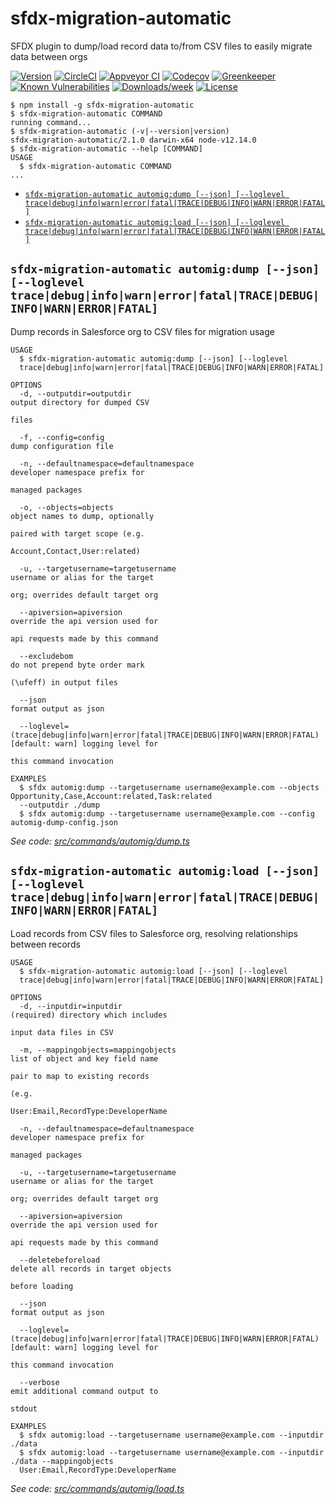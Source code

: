 sfdx-migration-automatic
========================

SFDX plugin to dump/load record data to/from CSV files to easily migrate data between orgs


[![Version](https://img.shields.io/npm/v/sfdx-migration-automatic.svg)](https://npmjs.org/package/sfdx-migration-automatic)
[![CircleCI](https://circleci.com/gh/stomita/sfdx-migration-automatic/tree/master.svg?style=shield)](https://circleci.com/gh/stomita/sfdx-migration-automatic/tree/master)
[![Appveyor CI](https://ci.appveyor.com/api/projects/status/github/stomita/sfdx-migration-automatic?branch=master&svg=true)](https://ci.appveyor.com/project/heroku/sfdx-migration-automatic/branch/master)
[![Codecov](https://codecov.io/gh/stomita/sfdx-migration-automatic/branch/master/graph/badge.svg)](https://codecov.io/gh/stomita/sfdx-migration-automatic)
[![Greenkeeper](https://badges.greenkeeper.io/stomita/sfdx-migration-automatic.svg)](https://greenkeeper.io/)
[![Known Vulnerabilities](https://snyk.io/test/github/stomita/sfdx-migration-automatic/badge.svg)](https://snyk.io/test/github/stomita/sfdx-migration-automatic)
[![Downloads/week](https://img.shields.io/npm/dw/sfdx-migration-automatic.svg)](https://npmjs.org/package/sfdx-migration-automatic)
[![License](https://img.shields.io/npm/l/sfdx-migration-automatic.svg)](https://github.com/stomita/sfdx-migration-automatic/blob/master/package.json)

<!-- toc -->

<!-- tocstop -->
<!-- install -->
<!-- usage -->
```sh-session
$ npm install -g sfdx-migration-automatic
$ sfdx-migration-automatic COMMAND
running command...
$ sfdx-migration-automatic (-v|--version|version)
sfdx-migration-automatic/2.1.0 darwin-x64 node-v12.14.0
$ sfdx-migration-automatic --help [COMMAND]
USAGE
  $ sfdx-migration-automatic COMMAND
...
```
<!-- usagestop -->
<!-- commands -->
* [`sfdx-migration-automatic automig:dump [--json] [--loglevel trace|debug|info|warn|error|fatal|TRACE|DEBUG|INFO|WARN|ERROR|FATAL]`](#sfdx-migration-automatic-automigdump---json---loglevel-tracedebuginfowarnerrorfataltracedebuginfowarnerrorfatal)
* [`sfdx-migration-automatic automig:load [--json] [--loglevel trace|debug|info|warn|error|fatal|TRACE|DEBUG|INFO|WARN|ERROR|FATAL]`](#sfdx-migration-automatic-automigload---json---loglevel-tracedebuginfowarnerrorfataltracedebuginfowarnerrorfatal)

## `sfdx-migration-automatic automig:dump [--json] [--loglevel trace|debug|info|warn|error|fatal|TRACE|DEBUG|INFO|WARN|ERROR|FATAL]`

Dump records in Salesforce org to CSV files for migration usage

```
USAGE
  $ sfdx-migration-automatic automig:dump [--json] [--loglevel 
  trace|debug|info|warn|error|fatal|TRACE|DEBUG|INFO|WARN|ERROR|FATAL]

OPTIONS
  -d, --outputdir=outputdir                                                         output directory for dumped CSV
                                                                                    files

  -f, --config=config                                                               dump configuration file

  -n, --defaultnamespace=defaultnamespace                                           developer namespace prefix for
                                                                                    managed packages

  -o, --objects=objects                                                             object names to dump, optionally
                                                                                    paired with target scope (e.g.
                                                                                    Account,Contact,User:related)

  -u, --targetusername=targetusername                                               username or alias for the target
                                                                                    org; overrides default target org

  --apiversion=apiversion                                                           override the api version used for
                                                                                    api requests made by this command

  --excludebom                                                                      do not prepend byte order mark
                                                                                    (\ufeff) in output files

  --json                                                                            format output as json

  --loglevel=(trace|debug|info|warn|error|fatal|TRACE|DEBUG|INFO|WARN|ERROR|FATAL)  [default: warn] logging level for
                                                                                    this command invocation

EXAMPLES
  $ sfdx automig:dump --targetusername username@example.com --objects Opportunity,Case,Account:related,Task:related 
  --outputdir ./dump
  $ sfdx automig:dump --targetusername username@example.com --config automig-dump-config.json
```

_See code: [src/commands/automig/dump.ts](https://github.com/stomita/sfdx-migration-automatic/blob/v2.1.0/src/commands/automig/dump.ts)_

## `sfdx-migration-automatic automig:load [--json] [--loglevel trace|debug|info|warn|error|fatal|TRACE|DEBUG|INFO|WARN|ERROR|FATAL]`

Load records from CSV files to Salesforce org, resolving relationships between records

```
USAGE
  $ sfdx-migration-automatic automig:load [--json] [--loglevel 
  trace|debug|info|warn|error|fatal|TRACE|DEBUG|INFO|WARN|ERROR|FATAL]

OPTIONS
  -d, --inputdir=inputdir                                                           (required) directory which includes
                                                                                    input data files in CSV

  -m, --mappingobjects=mappingobjects                                               list of object and key field name
                                                                                    pair to map to existing records
                                                                                    (e.g.
                                                                                    User:Email,RecordType:DeveloperName

  -n, --defaultnamespace=defaultnamespace                                           developer namespace prefix for
                                                                                    managed packages

  -u, --targetusername=targetusername                                               username or alias for the target
                                                                                    org; overrides default target org

  --apiversion=apiversion                                                           override the api version used for
                                                                                    api requests made by this command

  --deletebeforeload                                                                delete all records in target objects
                                                                                    before loading

  --json                                                                            format output as json

  --loglevel=(trace|debug|info|warn|error|fatal|TRACE|DEBUG|INFO|WARN|ERROR|FATAL)  [default: warn] logging level for
                                                                                    this command invocation

  --verbose                                                                         emit additional command output to
                                                                                    stdout

EXAMPLES
  $ sfdx automig:load --targetusername username@example.com --inputdir ./data
  $ sfdx automig:load --targetusername username@example.com --inputdir ./data --mappingobjects 
  User:Email,RecordType:DeveloperName
```

_See code: [src/commands/automig/load.ts](https://github.com/stomita/sfdx-migration-automatic/blob/v2.1.0/src/commands/automig/load.ts)_
<!-- commandsstop -->

